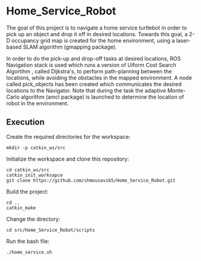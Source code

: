 # Home_Service_Robot

The goal of this project is to navigate a home service turtlebot in order to pick up an object and drop it off in desired locations.
Towards this goal, a 2-D occupancy grid map is created for the home environment, using a laser-based SLAM algorithm (gmapping package).

In order to do the pick-up and drop-off tasks at desired locations, ROS Navigation stack is used which runs a version of Uiform Cost Search Algortihm , called Dijkstra's, to perform path-planning between the locations, while avoiding the obstacles in the mapped environment. A node called pick_objects has been created which communicates the desired locations to the Navigator. Note that during the task the adaptive Monte-Carlo algorithm (amcl package) is launched to determine the location of robot in the environment.


## Execution
Create the required directories for the workspace:
```
mkdir -p catkin_ws/src
```
Initialize the workspace and clone this repository:
```
cd catkin_ws/src
catkin_init_worksapce
git clone https://github.com/shmousavi65/Home_Service_Robot.git
```
Build the project:
```
cd ..
catkin_make
```
Change the directory:
```
cd src/Home_Service_Robot/scripts
```
Run the bash file:
```
./home_service.sh
```
